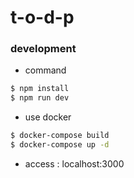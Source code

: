# t-o-d-p

### development
- command

```bash
$ npm install
$ npm run dev
```

- use docker

```bash
$ docker-compose build
$ docker-compose up -d
```

- access : localhost:3000
